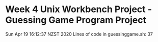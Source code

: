 # Week 4 Unix Workbench Project - Guessing Game Program Project
Sun Apr 19 16:12:37 NZST 2020
Lines of code in guessinggame.sh:
37
